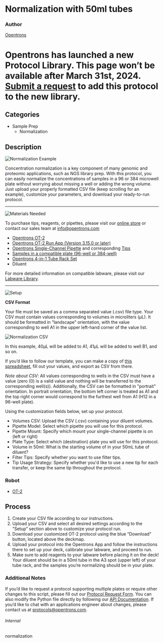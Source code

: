 # Normalization with 50ml tubes

### Author
[Opentrons](https://opentrons.com/)


# Opentrons has launched a new Protocol Library. This page won’t be available after March 31st, 2024. [Submit a request](https://docs.google.com/forms/d/e/1FAIpQLSdYYp9QCKow4nn0KlCVsMS3HX0eJ0N9O7-erajKvcpT0lWbSg/viewform) to add this protocol to the new library.

## Categories
* Sample Prep
	* Normalization

## Description
![Normalization Example](https://opentrons-protocol-library-website.s3.amazonaws.com/custom-README-images/normalization/normalization_example.png)

Concentration normalization is a key component of many genomic and proteomic applications, such as NGS library prep. With this protocol, you can easily normalize the concentrations of samples in a 96 or 384 microwell plate without worrying about missing a well or adding the wrong volume. Just upload your properly formatted CSV file (keep scrolling for an example), customize your parameters, and download your ready-to-run protocol.

---
![Materials Needed](https://s3.amazonaws.com/opentrons-protocol-library-website/custom-README-images/001-General+Headings/materials.png)

To purchase tips, reagents, or pipettes, please visit our [online store](https://shop.opentrons.com/) or contact our sales team at [info@opentrons.com](mailto:info@opentrons.com)

* [Opentrons OT-2](https://shop.opentrons.com/collections/ot-2-robot/products/ot-2)
* [Opentrons OT-2 Run App (Version 3.15.0 or later)](https://opentrons.com/ot-app/)
* [Opentrons Single-Channel Pipette](https://shop.opentrons.com/collections/ot-2-pipettes) and corresponding [Tips](https://shop.opentrons.com/collections/opentrons-tips)
* [Samples in a compatible plate (96-well or 384-well)](https://labware.opentrons.com/?category=wellPlate)
* [Opentrons 4-in-1 Tube Rack Set](https://shop.opentrons.com/collections/racks-and-adapters/products/tube-rack-set-1)
* Diluent

For more detailed information on compatible labware, please visit our [Labware Library](https://labware.opentrons.com/).


---
![Setup](https://s3.amazonaws.com/opentrons-protocol-library-website/custom-README-images/001-General+Headings/Setup.png)

**CSV Format**

Your file must be saved as a comma separated value (.csv) file type. Your CSV must contain values corresponding to volumes in microliters (μL). It should be formatted in “landscape” orientation, with the value corresponding to well A1 in the upper left-hand corner of the value list.

![Normalization CSV](https://opentrons-protocol-library-website.s3.amazonaws.com/custom-README-images/normalization/normalization_csv.png)

In this example, 40μL will be added to A1, 41μL will be added to well B1, and so on.

If you’d like to follow our template, you can make a copy of [this spreadsheet](https://opentrons-protocol-library-website.s3.amazonaws.com/Technical+Notes/797dee-normalization/Opentrons+Normalization+Template.xlsx), fill out your values, and export as CSV from there.

*Note about CSV*: All values corresponding to wells in the CSV must have a value (zero (0) is a valid value and nothing will be transferred to the corresponding well(s)). Additionally, the CSV can be formatted in "portrait" orientation. In portrait orientation, the bottom left corner is treated as A1 and the top right corner would correspond to the furthest well from A1 (H12 in a 96-well plate).

Using the customization fields below, set up your protocol.
* Volumes CSV: Upload the CSV (.csv) containing your diluent volumes.
* Pipette Model: Select which pipette you will use for this protocol.
* Pipette Mount: Specify which mount your single-channel pipette is on (left or right)
* Plate Type: Select which (destination) plate you will use for this protocol.
* Volume in 50ml: What is the starting volume of in your 50mL tube of diluent?
* Filter Tips: Specify whether you want to use filter tips.
* Tip Usage Strategy: Specify whether you'd like to use a new tip for each transfer, or keep the same tip throughout the protocol.



### Robot
* [OT-2](https://opentrons.com/ot-2)


## Process

1. Create your CSV file according to our instructions.
2. Upload your CSV and select all desired settings according to the “Setup” section above to customize your protocol run.
3. Download your customized OT-2 protocol using the blue “Download” button, located above the deckmap.
4. Upload your protocol into the Opentrons App and follow the instructions there to set up your deck, calibrate your labware, and proceed to run.
5. Make sure to add reagents to your labware before placing it on the deck! Your diluent should be in a 50ml tube in the A3 spot (upper left) of your tube rack, and the samples you’re normalizing should be in your plate.


### Additional Notes

If you’d like to request a protocol supporting multiple plates or require other changes to this script, please fill out our [Protocol Request Form](https://opentrons-protocol-dev.paperform.co/). You can also modify the Python file directly by following our [API Documentation](https://docs.opentrons.com/v2/apiv2index.html). If you’d like to chat with an applications engineer about changes, please contact us at [protocols@opentrons.com](mailto:protocols@opentrons.com).

###### Internal
normalization
